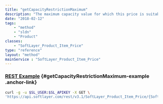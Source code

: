 ```yaml
---
title: "getCapacityRestrictionMaximum"
description: "The maximum capacity value for which this price is suitable."
date: "2018-02-12"
tags:
    - "method"
    - "sldn"
    - "Product"
classes:
    - "SoftLayer_Product_Item_Price"
type: "reference"
layout: "method"
mainService : "SoftLayer_Product_Item_Price"
---
```


### [REST Example](#getCapacityRestrictionMaximum-example) <a href="/article/rest/"><i class="fas fa-question"></i></a> {#getCapacityRestrictionMaximum-example .anchor-link} 
```bash
curl -g -u $SL_USER:$SL_APIKEY -X GET \
'https://api.softlayer.com/rest/v3.1/SoftLayer_Product_Item_Price/{SoftLayer_Product_Item_PriceID}/getCapacityRestrictionMaximum'
```
